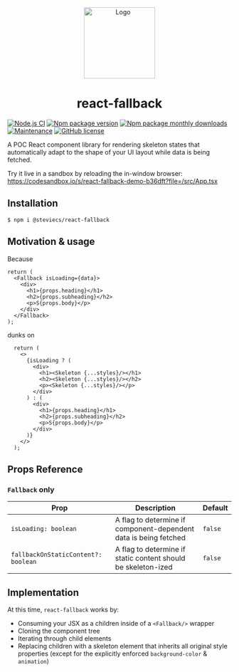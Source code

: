 <div align="center">
  <img src="https://i.imgur.com/3xjKPvz.png" alt="Logo" width="160" height="160" />
  <h1 align="center">react-fallback</h1>
</div>

[![Node.js CI](https://github.com/steviecs/react-fallback/actions/workflows/node.js.yml/badge.svg?branch=main)](https://github.com/steviecs/react-fallback/actions/workflows/node.js.yml)
[![Npm package version](https://badgen.net/npm/v/@steviecs/react-fallback)](https://npmjs.com/package/@steviecs/react-fallback)
[![Npm package monthly downloads](https://badgen.net/npm/dm/@steviecs/react-fallback)](https://npmjs.com/package/@steviecs/react-fallback)
[![Maintenance](https://img.shields.io/badge/Maintained%3F-yes-green.svg)](https://GitHub.com/steviecs/react-fallback/graphs/commit-activity)
[![GitHub license](https://img.shields.io/github/license/steviecs/react-fallback.svg)](https://github.com/steviecs/react-fallback/blob/main/LICENSE)

A POC React component library for rendering skeleton states that automatically adapt to the shape of your UI layout while data is being fetched.

Try it live in a sandbox by reloading the in-window browser: https://codesandbox.io/s/react-fallback-demo-b36dft?file=/src/App.tsx

## Installation

```
$ npm i @steviecs/react-fallback
```

## Motivation & usage

Because

```
return (
  <Fallback isLoading={data}>
    <div>
      <h1>{props.heading}</h1>
      <h2>{props.subheading}</h2>
      <p>S{props.body}</p>
    </div>
  </Fallback>
);
```

dunks on

```
  return (
    <>
      {isLoading ? (
        <div>
          <h1><Skeleton {...styles}/></h1>
          <h2><Skeleton {...styles}/></h2>
          <p><Skeleton {...styles}/></p>
        </div>
      ) : (
        <div>
          <h1>{props.heading}</h1>
          <h2>{props.subheading}</h2>
          <p>S{props.body}</p>
        </div>
      )}
    </>
  );
```

## Props Reference

### `Fallback` only

<table>
    <thead>
        <tr>
            <th>Prop</th>
            <th>Description</th>
            <th>Default</th>
        </tr>
    </thead>
    <tbody>
        <tr>
            <td><code>isLoading: boolean</code></td>
            <td>A flag to determine if component-dependent data is being fetched</td>
            <td><code>false</code></td>
        </tr>
        <tr>
            <td><code>fallbackOnStaticContent?: boolean</code></td>
            <td>
                A flag to determine if static content should be skeleton-ized
            </td>
            <td><code>false</code></td>
        </tr>
    </tbody>
</table>

## Implementation

At this time, `react-fallback` works by:

- Consuming your JSX as a children inside of a `<Fallback/>` wrapper
- Cloning the component tree
- Iterating through child elements
- Replacing children with a skeleton element that inherits all original style properties (except for the explicitly enforced `background-color` & `animation`)
